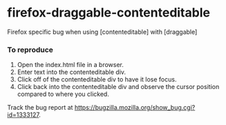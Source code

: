 # firefox-draggable-contenteditable
Firefox specific bug when using [contenteditable] with [draggable]

### To reproduce

1. Open the index.html file in a browser.
2. Enter text into the contenteditable div.
3. Click off of the contenteditable div to have it lose focus.
4. Click back into the contenteditable div and observe the cursor position compared to where you clicked.

Track the bug report at https://bugzilla.mozilla.org/show_bug.cgi?id=1333127.